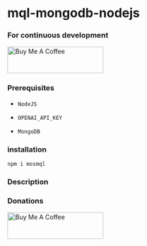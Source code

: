 # mql-mongodb-nodejs

### For continuous development

<a href="https://www.buymeacoffee.com/mostafaezzat" target="_blank"><img src="https://cdn.buymeacoffee.com/buttons/v2/default-yellow.png" alt="Buy Me A Coffee" style="height: 60px !important;width: 217px !important;" ></a>

### Prerequisites

- `NodeJS`

- `OPENAI_API_KEY`

- `MongoDB`

### installation

`npm i mosmql`

### Description

### Donations

<a href="https://www.buymeacoffee.com/mostafaezzat" target="_blank"><img src="https://cdn.buymeacoffee.com/buttons/v2/default-yellow.png" alt="Buy Me A Coffee" style="height: 60px !important;width: 217px !important;" ></a>
